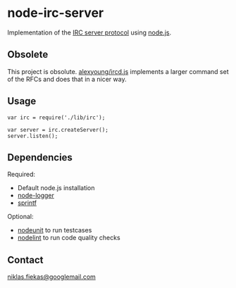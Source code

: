 node-irc-server
===============
Implementation of the
[IRC server protocol](http://www.apps.ietf.org/rfc/rfc2812.html) using
[node.js](http://nodejs.org).

Obsolete
--------
This project is obsolute. [alexyoung/ircd.js](https://github.com/alexyoung/ircd.js) implements a larger command set of the RFCs and does that in a nicer way. 

Usage
-----

    var irc = require('./lib/irc');
    
    var server = irc.createServer();
    server.listen();

Dependencies
------------
Required:

- Default node.js installation
- [node-logger](https://github.com/quirkey/node-logger)
- [sprintf](https://github.com/maritz/node-sprintf)

Optional:

- [nodeunit](https://github.com/caolan/nodeunit) to run testcases
- [nodelint](https://github.com/tav/nodelint) to run code quality checks

Contact
-------
[niklas.fiekas@googlemail.com](mailto://niklas.fiekas@googlemail.com)
